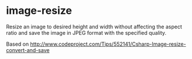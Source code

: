 image-resize
============

Resize an image to desired height and width without affecting the aspect ratio and save the image in JPEG format with the specified quality.

Based on http://www.codeproject.com/Tips/552141/Csharp-Image-resize-convert-and-save
